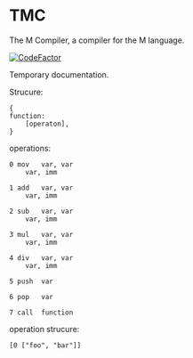 # TMC
The M Compiler, a compiler for the M language. 

[![CodeFactor](https://www.codefactor.io/repository/github/exxabite/tmc/badge)](https://www.codefactor.io/repository/github/exxabite/tmc)

Temporary documentation.


Strucure:

	{
	function:
		[operaton],
	}
	

	
operations:

	0 mov	var, var
		var, imm
		
	1 add	var, var
		var, imm
		
	2 sub	var, var
		var, imm
		
	3 mul	var, var
		var, imm
		
	4 div	var, var
		var, imm
		
	5 push	var
	
	6 pop	var
	
	7 call	function
	
operation strucure:

	[0 ["foo", "bar"]]
